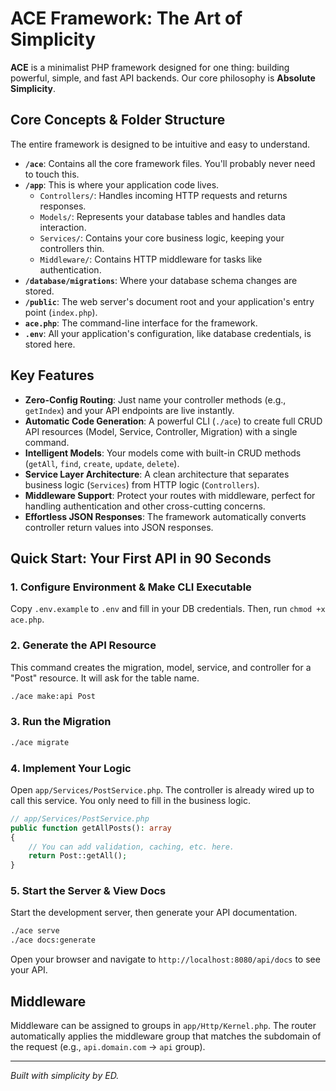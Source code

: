 # ACE Framework: The Art of Simplicity

**ACE** is a minimalist PHP framework designed for one thing: building powerful, simple, and fast API backends. Our core philosophy is **Absolute Simplicity**.

## Core Concepts & Folder Structure

The entire framework is designed to be intuitive and easy to understand.

- **`/ace`**: Contains all the core framework files. You'll probably never need to touch this.
- **`/app`**: This is where your application code lives.
  - `Controllers/`: Handles incoming HTTP requests and returns responses.
  - `Models/`: Represents your database tables and handles data interaction.
  - `Services/`: Contains your core business logic, keeping your controllers thin.
  - `Middleware/`: Contains HTTP middleware for tasks like authentication.
- **`/database/migrations`**: Where your database schema changes are stored.
- **`/public`**: The web server's document root and your application's entry point (`index.php`).
- **`ace.php`**: The command-line interface for the framework.
- **`.env`**: All your application's configuration, like database credentials, is stored here.

## Key Features

- **Zero-Config Routing**: Just name your controller methods (e.g., `getIndex`) and your API endpoints are live instantly.
- **Automatic Code Generation**: A powerful CLI (`./ace`) to create full CRUD API resources (Model, Service, Controller, Migration) with a single command.
- **Intelligent Models**: Your models come with built-in CRUD methods (`getAll`, `find`, `create`, `update`, `delete`).
- **Service Layer Architecture**: A clean architecture that separates business logic (`Services`) from HTTP logic (`Controllers`).
- **Middleware Support**: Protect your routes with middleware, perfect for handling authentication and other cross-cutting concerns.
- **Effortless JSON Responses**: The framework automatically converts controller return values into JSON responses.

## Quick Start: Your First API in 90 Seconds

### 1. Configure Environment & Make CLI Executable
Copy `.env.example` to `.env` and fill in your DB credentials. Then, run `chmod +x ace.php`.

### 2. Generate the API Resource
This command creates the migration, model, service, and controller for a "Post" resource. It will ask for the table name.
```bash
./ace make:api Post
```

### 3. Run the Migration
```bash
./ace migrate
```

### 4. Implement Your Logic
Open `app/Services/PostService.php`. The controller is already wired up to call this service. You only need to fill in the business logic.
```php
// app/Services/PostService.php
public function getAllPosts(): array
{
    // You can add validation, caching, etc. here.
    return Post::getAll();
}
```

### 5. Start the Server & View Docs
Start the development server, then generate your API documentation.
```bash
./ace serve
./ace docs:generate
```
Open your browser and navigate to `http://localhost:8080/api/docs` to see your API.

## Middleware
Middleware can be assigned to groups in `app/Http/Kernel.php`. The router automatically applies the middleware group that matches the subdomain of the request (e.g., `api.domain.com` -> `api` group).

---
*Built with simplicity by ED.*